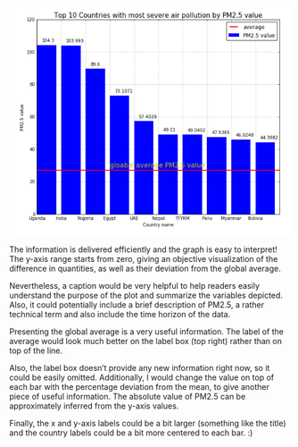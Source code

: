 ![Alt text](xh.png)

The information is delivered efficiently and the graph is easy to interpret! The y-axis range starts from zero, giving an objective visualization of the difference in quantities, as well as their deviation from the global average. 

Nevertheless, a caption would be very helpful to help readers easily understand the purpose of the plot and summarize the variables depicted. Also, it could potentially include a brief description of PM2.5, a rather technical term and also include the time horizon of the data. 

Presenting the global average is a very useful information. The label of the average would look much better on the label box (top right) rather than on top of the line. 

Also, the label box doesn’t provide any new information right now, so it could be easily omitted. Additionally, I would change the value on top of each bar with the percentage deviation from the mean, to give another piece of useful information. 
The absolute value of PM2.5 can be approximately inferred from the y-axis values. 

Finally, the x and y-axis labels could be a bit larger (something like the title) and the country labels could be a bit more centered to each bar. :)
